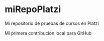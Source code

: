 # miRepoPlatzi
Mi repositorio de pruebas de cursos en Platzi

Mi primera contribucion local para GitHub
